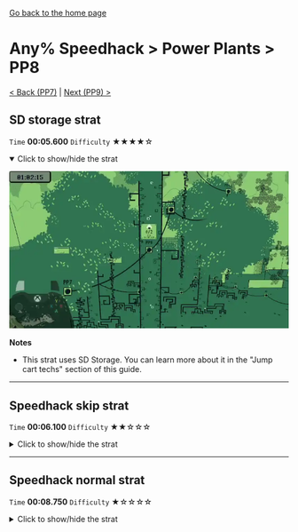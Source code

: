[Go back to the home page](https://github.com/Doublevil/scbspeedrun)

# Any% Speedhack > Power Plants > PP8

[< Back (PP7)](https://github.com/Doublevil/scbspeedrun/blob/main/levels/any_sh/pp/PP7.md) | [Next (PP9) >](https://github.com/Doublevil/scbspeedrun/blob/main/levels/any_sh/pp/PP9.md)

## SD storage strat

`Time` **00:05.600** `Difficulty` ★★★★☆
<details open>
  <summary>Click to show/hide the strat</summary>

  [![Strat animation](https://github.com/Doublevil/scbspeedrun/blob/main/media/levels/pp/PP8_SDStorage.webp)](https://github.com/Doublevil/scbspeedrun/blob/main/media/levels/pp/PP8_SDStorage.mp4?raw=true)

  **Notes**
  - This strat uses SD Storage. You can learn more about it in the "Jump cart techs" section of this guide.
</details>

---
## Speedhack skip strat

`Time` **00:06.100** `Difficulty` ★★☆☆☆
<details>
  <summary>Click to show/hide the strat</summary>

  [![Strat animation](https://github.com/Doublevil/scbspeedrun/blob/main/media/levels/pp/PP8_S_Skip.webp)](https://github.com/Doublevil/scbspeedrun/blob/main/media/levels/pp/PP8_S_Skip.mp4?raw=true)
</details>

---
## Speedhack normal strat

`Time` **00:08.750** `Difficulty` ★☆☆☆☆
<details>
  <summary>Click to show/hide the strat</summary>

  [![Strat animation](https://github.com/Doublevil/scbspeedrun/blob/main/media/levels/pp/PP8_S_Strat.webp)](https://github.com/Doublevil/scbspeedrun/blob/main/media/levels/pp/PP8_S_Strat.mp4?raw=true)
</details>

